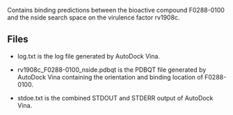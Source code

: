 Contains binding predictions between the bioactive compound F0288-0100 and the nside search space on the virulence factor rv1908c.

## Files

- log.txt is the log file generated by AutoDock Vina.

- rv1908c_F0288-0100_nside.pdbqt is the PDBQT file generated by AutoDock Vina containing the orientation and binding location of F0288-0100.

- stdoe.txt is the combined STDOUT and STDERR output of AutoDock Vina.

